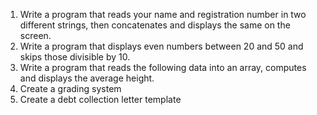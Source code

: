 1. Write a program that reads your name and registration number in two different strings, then concatenates and displays the same on the screen.
2. Write a program that displays even numbers between 20 and 50 and skips those divisible by 10.
3. Write a program that reads the following data into an array, computes and displays the average height.
4. Create a grading system
5. Create a debt collection letter template